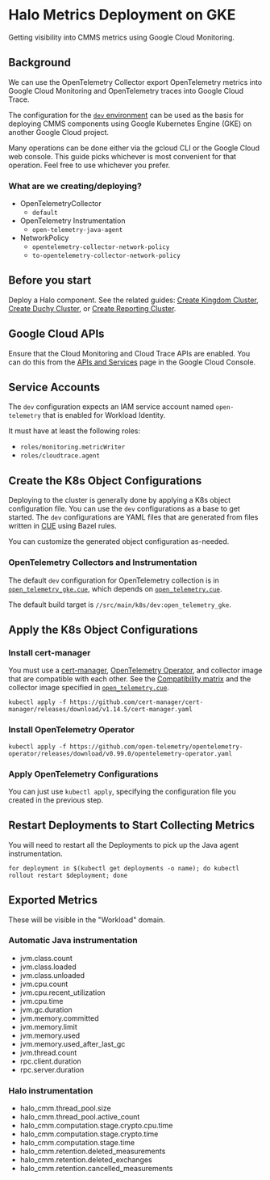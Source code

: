 # Halo Metrics Deployment on GKE

Getting visibility into CMMS metrics using Google Cloud Monitoring.

## Background

We can use the OpenTelemetry Collector export OpenTelemetry metrics into Google
Cloud Monitoring and OpenTelemetry traces into Google Cloud Trace.

The configuration for the [`dev` environment](../../src/main/k8s/dev) can be
used as the basis for deploying CMMS components using Google Kubernetes Engine
(GKE) on another Google Cloud project.

Many operations can be done either via the gcloud CLI or the Google Cloud web
console. This guide picks whichever is most convenient for that operation. Feel
free to use whichever you prefer.

### What are we creating/deploying?

*   OpenTelemetryCollector
    *   `default`
*   OpenTelemetry Instrumentation
    *   `open-telemetry-java-agent`
*   NetworkPolicy
    *   `opentelemetry-collector-network-policy`
    *   `to-opentelemetry-collector-network-policy`

## Before you start

Deploy a Halo component. See the related guides:
[Create Kingdom Cluster](kingdom-deployment.md),
[Create Duchy Cluster](duchy-deployment.md), or
[Create Reporting Cluster](reporting-server-deployment.md).

## Google Cloud APIs

Ensure that the Cloud Monitoring and Cloud Trace APIs are enabled. You can do
this from the [APIs and Services](https://console.cloud.google.com/apis) page in
the Google Cloud Console.

## Service Accounts

The `dev` configuration expects an IAM service account named `open-telemetry`
that is enabled for Workload Identity.

It must have at least the following roles:

*   `roles/monitoring.metricWriter`
*   `roles/cloudtrace.agent`

## Create the K8s Object Configurations

Deploying to the cluster is generally done by applying a K8s object
configuration file. You can use the `dev` configurations as a base to get
started. The `dev` configurations are YAML files that are generated from files
written in [CUE](https://cuelang.org/) using Bazel rules.

You can customize the generated object configuration as-needed.

### OpenTelemetry Collectors and Instrumentation

The default `dev` configuration for OpenTelemetry collection is in
[`open_telemetry_gke.cue`](../../src/main/k8s/dev/open_telemetry_gke.cue), which
depends on [`open_telemetry.cue`](../../src/main/k8s/open_telemetry.cue).

The default build target is `//src/main/k8s/dev:open_telemetry_gke`.

## Apply the K8s Object Configurations

### Install cert-manager

You must use a [cert-manager](https://github.com/cert-manager/cert-manager/),
[OpenTelemetry Operator](https://github.com/open-telemetry/opentelemetry-operator/),
and collector image that are compatible with each other. See the
[Compatibility matrix](https://github.com/open-telemetry/opentelemetry-operator#compatibility-matrix)
and the collector image specified in
[`open_telemetry.cue`](../../src/main/k8s/open_telemetry.cue).

```shell
kubectl apply -f https://github.com/cert-manager/cert-manager/releases/download/v1.14.5/cert-manager.yaml
```

### Install OpenTelemetry Operator

```shell
kubectl apply -f https://github.com/open-telemetry/opentelemetry-operator/releases/download/v0.99.0/opentelemetry-operator.yaml
```

### Apply OpenTelemetry Configurations

You can just use `kubectl apply`, specifying the configuration file you created
in the previous step.

## Restart Deployments to Start Collecting Metrics

You will need to restart all the Deployments to pick up the Java agent
instrumentation.

```shell
for deployment in $(kubectl get deployments -o name); do kubectl rollout restart $deployment; done
```

## Exported Metrics

These will be visible in the "Workload" domain.

### Automatic Java instrumentation

*   jvm.class.count
*   jvm.class.loaded
*   jvm.class.unloaded
*   jvm.cpu.count
*   jvm.cpu.recent_utilization
*   jvm.cpu.time
*   jvm.gc.duration
*   jvm.memory.committed
*   jvm.memory.limit
*   jvm.memory.used
*   jvm.memory.used_after_last_gc
*   jvm.thread.count
*   rpc.client.duration
*   rpc.server.duration

### Halo instrumentation

*   halo_cmm.thread_pool.size
*   halo_cmm.thread_pool.active_count
*   halo_cmm.computation.stage.crypto.cpu.time
*   halo_cmm.computation.stage.crypto.time
*   halo_cmm.computation.stage.time
*   halo_cmm.retention.deleted_measurements
*   halo_cmm.retention.deleted_exchanges
*   halo_cmm.retention.cancelled_measurements
